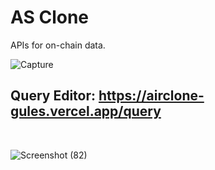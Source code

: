 # AS Clone

APIs for on-chain data.



![Capture](https://user-images.githubusercontent.com/28341697/195429302-95c9f87d-727a-4d04-b456-ca9863b92e81.PNG)


## Query Editor:    https://airclone-gules.vercel.app/query
<br/>


![Screenshot (82)](https://user-images.githubusercontent.com/28341697/195563230-056174f1-4ca5-4dcf-b856-be913eb25d1e.png)
